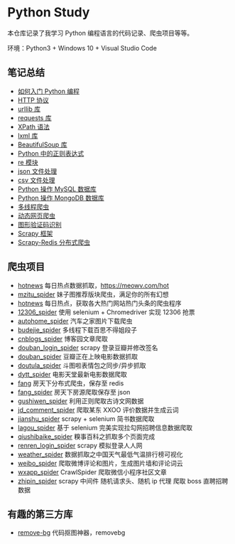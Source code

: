 # Python Study

本仓库记录了我学习 Python 编程语言的代码记录、爬虫项目等等。

环境：Python3 + Windows 10 + Visual Studio Code

## 笔记总结

- [如何入门 Python 编程](https://meowv.com/post/2019/08/25/how-to-get-started-with-python/)
- [HTTP 协议](https://meowv.com/post/2019/07/01/http/)
- [urllib 库](https://meowv.com/post/2019/07/02/urllib/)
- [requests 库](https://meowv.com/post/2019/07/03/requests/)
- [XPath 语法](https://meowv.com/post/2019/07/04/xpath/)
- [lxml 库](https://meowv.com/post/2019/07/05/lxml/)
- [BeautifulSoup 库](https://meowv.com/post/2019/07/06/beautifulsoup/)
- [Python 中的正则表达式](https://meowv.com/post/2019/07/07/regex/)
- [re 模块](https://meowv.com/post/2019/07/08/python-re/)
- [json 文件处理](https://meowv.com/post/2019/07/09/json/)
- [csv 文件处理](https://meowv.com/post/2019/07/10/csv/)
- [Python 操作 MySQL 数据库](https://meowv.com/post/2019/07/11/pymysql/)
- [Python 操作 MongoDB 数据库](https://meowv.com/post/2019/07/12/pymongo/)
- [多线程爬虫](https://meowv.com/post/2019/07/13/multithreading/)
- [动态网页爬虫](https://meowv.com/post/2019/07/14/selenium/)
- [图形验证码识别](https://meowv.com/post/2019/07/15/pytesseract/)
- [Scrapy 框架](https://meowv.com/post/2019/07/16/scrapy/)
- [Scrapy-Redis 分布式爬虫](https://meowv.com/post/2019/07/17/scrapy-redis/)

## 爬虫项目

- [hotnews](https://github.com/Meowv/py-study/tree/master/spider/hotnews) 每日热点数据抓取，https://meowv.com/hot
- [mzitu_spider](https://github.com/Meowv/py-study/tree/master/spider/mzitu_spider) 妹子图推荐版块爬虫，满足你的所有幻想
- [hotnews](https://github.com/Meowv/py-study/tree/master/coding/hotnews) 每日热点，获取各大热门网站热门头条的爬虫程序
- [12306_spider](https://github.com/Meowv/py-study/tree/master/spider/12306_spider) 使用 selenium + Chromedriver 实现 12306 抢票
- [autohome_spider](https://github.com/Meowv/py-study/tree/master/spider/autohome_spider) 汽车之家图片下载爬虫
- [budejie_spider](https://github.com/Meowv/py-study/tree/master/spider/budejie_spider) 多线程下载百思不得姐段子
- [cnblogs_spider](https://github.com/Meowv/py-study/tree/master/spider/cnblogs_spider) 博客园文章爬取
- [douban_login_spider](https://github.com/Meowv/py-study/tree/master/spider/douban_login_spider) scrapy 登录豆瓣并修改签名
- [douban_spider](https://github.com/Meowv/py-study/tree/master/spider/doutula_spider) 豆瓣正在上映电影数据抓取
- [doutula_spider](https://github.com/Meowv/py-study/tree/master/spider/doutula_spider) 斗图啦表情包之同步/异步抓取
- [dytt_spider](https://github.com/Meowv/py-study/tree/master/spider/dytt_spider) 电影天堂最新电影数据爬取
- [fang](https://github.com/Meowv/py-study/tree/master/spider/fang) 房天下分布式爬虫，保存至 redis
- [fang_spider](https://github.com/Meowv/py-study/tree/master/spider/fang_spider) 房天下房源爬取保存至 json
- [gushiwen_spider](https://github.com/Meowv/py-study/tree/master/spider/gushiwen_spider) 利用正则爬取古诗文网数据
- [jd_comment_spider](https://github.com/Meowv/py-study/tree/master/spider/jd_comment_spider) 爬取某东 XXOO 评价数据并生成云词
- [jianshu_spider](https://github.com/Meowv/py-study/tree/master/spider/jianshu_spider) scrapy + selenium 简书数据爬取
- [lagou_spider](https://github.com/Meowv/py-study/tree/master/spider/lagou_spider) 基于 selenium 完美实现拉勾网招聘信息数据爬取
- [qiushibaike_spider](https://github.com/Meowv/py-study/tree/master/spider/qiushibaike_spider) 糗事百科之抓取多个页面完成
- [renren_login_spider](https://github.com/Meowv/py-study/tree/master/spider/renren_login_spider) scrapy 模拟登录人人网
- [weather_spider](https://github.com/Meowv/py-study/tree/master/spider/weather_spider) 数据抓取之中国天气最低气温排行榜可视化
- [weibo_spider](https://github.com/Meowv/py-study/tree/master/spider/weibo_spider) 爬取微博评论和图片，生成图片墙和评论词云
- [wxapp_spider](https://github.com/Meowv/py-study/tree/master/spider/wxapp_spider) CrawlSpider 爬取微信小程序社区文章
- [zhipin_spider](https://github.com/Meowv/py-study/tree/master/spider/zhipin_spider) scrapy 中间件 随机请求头、随机 ip 代理 爬取 boss 直聘招聘数据

## 有趣的第三方库

- [remove-bg](https://github.com/Meowv/py-study/tree/master/coding/remove-bg) 代码抠图神器，removebg
